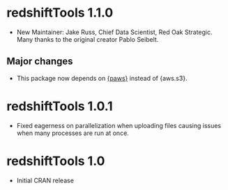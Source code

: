 # redshiftTools 1.1.0

* New Maintainer: Jake Russ, Chief Data Scientist, Red Oak Strategic. Many 
thanks to the original creator Pablo Seibelt.

## Major changes

* This package now depends on [{paws}](https://github.com/paws-r/paws)
instead of {aws.s3}.

# redshiftTools 1.0.1

* Fixed eagerness on parallelization when uploading files causing issues when 
many processes are run at once.

# redshiftTools 1.0

* Initial CRAN release
